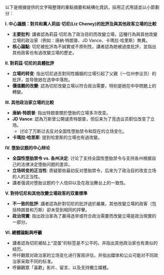 以下是根據提供的文字稿整理的重點摘要和結構化資訊，採用正式用語並以小節劃分：

**I. 中心議題：對共和黨人莉兹·切尼(Liz Cheney)的批評及與其他政客立場的比較**

*   **主要批判**: 講者認為莉茲·切尼為了政治目的而改變立場，這種行為與其他改變立場的政治家（例如：唐納·特朗普、JD Vance、卡瑪拉·哈里斯）無異。
*   **核心論點**: 切尼被批評為不誠實或不原則性，講者認為她被過度批評，並指出其他政客也有過改變立場的歷史。

**II. 對莉茲·切尼的具體批評**

*   **立場的转变**: 指出切尼過去對同性婚姻的立場引起了父親（一位州参议员）的批評，並导致她在选举中落败。
*   **價值觀的改變**: 認為切尼改變立場以符合政治需要，特别是她在中孕問題上的轉變。

**III. 其他政治家立場的比較**

*   **唐納·特朗普**: 指出特朗普關於墮胎的立場多次改变。
*   **JD Vance**: 認為万斯曾公開谴责特朗普，但后来为了竞选议员职位改变了立场。
    *   讨论了万斯过去反对全国性堕胎禁令和现在的立场变化。
*   **卡瑪拉·哈里斯**: 提到哈里斯的立場也有過改變。

**IV. 堕胎议题的中心辩论**

*   **全国性堕胎禁令 vs. 各州决定**: 讨论了支持全国性堕胎禁令与支持各州根据自己的法律决定堕胎问题的差异。
*   **立场转变的正当性**: 质疑那些最初反对堕胎禁令，后来为了政治目的改变立场的人的正当性。
*  講者强调对堕胎议题的个人信仰以及在政治舞台上的一致性。

**V. 對待切尼和其他改變立場政客的双重標準**

*   **不一致的批評**: 講者認為針對切尼的批評過於嚴厲，其他改變立場的政客（包括特朗普和万斯）卻未受到相同的抨擊。
*   **政治現實**: 指出政治家為了赢得选举或符合政治需要而改變立場是政治現實的一部分。

**VI. 總體論點與呼籲**

*   講者認為切尼被貼上“混蛋”的标签是不公平的，并指出其他政治家也有类似的经历。
*   呼吁觀眾对政治家的立场变化进行客观评估，并指出媒体和公众可能对不同政治家采取不同的标准。
*   呼籲觀眾「喜歡」影片、留言、以及支持獨立媒體。